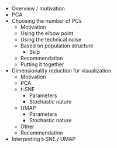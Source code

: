 - Overview / motivation
- PCA
- Choosing the number of PCs
  - Motivation
  - Using the elbow point
  - Using the technical noise
  - Based on population structure
    - Skip
  - Recommendation
  - Putting it together
- Dimensionality reduction for visualization
  - Motivation
  - PCA
  - t-SNE
    - Parameters
    - Stochastic nature
  - UMAP
    - Parameters
    - Stochastic nature
  - Other
  - Recommendation
- Interpreting t-SNE / UMAP

